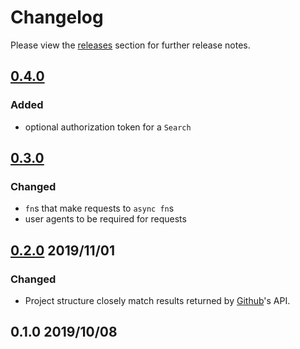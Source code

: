 # Changelog

Please view the [releases](https://github.com/spenserblack/github-stats-rs/releases)
section for further release notes.

## [0.4.0]
### Added
- optional authorization token for a `Search`

## [0.3.0]
### Changed
- `fn`s that make requests to `async fn`s
- user agents to be required for requests

## [0.2.0] 2019/11/01
### Changed
- Project structure closely match results returned by [Github]'s API.

## 0.1.0 2019/10/08

[0.4.0]: https://github.com/spenserblack/github-stats-rs/compare/v0.3.0...v0.4.0
[0.3.0]: https://github.com/spenserblack/github-stats-rs/compare/v0.2.0...v0.3.0
[0.2.0]: https://github.com/spenserblack/github-stats-rs/compare/v0.1.0...v0.2.0
[Github]: https://github.com
